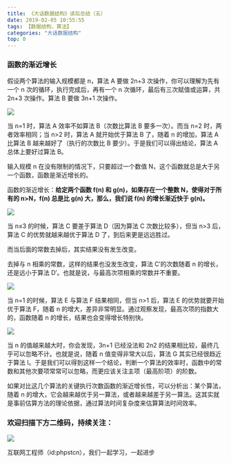 ```yaml
---
title: 《大话数据结构》读后总结（五）
date: 2019-02-05 10:55:55
tags: 【数据结构，算法】
categories: "大话数据结构"
top: 0
---
```


### 函数的渐近增长

假设两个算法的输入规模都是 n，算法 A 要做 2n+3 次操作，你可以理解为先有一个 n 次的循环，执行完成后，再有一个 n 次循环，最后有三次赋值或运算，共 2n+3 次操作。算法 B 要做 3n+1 次操作。

![](http://ww1.sinaimg.cn/large/a616b9a4gy1g4y0eect3pj20w008q0te.jpg)

当 n=1 时，算法 A 效率不如算法 B（次数比算法 B 要多一次）。而当 n=2 时，两者效率相同；当 n>2 时，算法 A 就开始优于算法 B 了，随着 n 的增加，算法 A 比算法 B 越来越好了（执行的次数比 B 要少）。于是我们可以得出结论，算法 A 总体上要好过算法 B。

输入规模 n 在没有限制的情况下，只要超过一个数值 N，这个函数就总是大于另一个函数，函数是渐近增长的。

函数的渐近增长：**给定两个函数 f(n) 和 g(n)，如果存在一个整数 N，使得对于所有的 n>N，f(n) 总是比 g(n) 大，那么，我们说 f(n) 的增长渐近快于 g(n)。**

![](http://ww1.sinaimg.cn/large/a616b9a4gy1g4y0elkfk6j20w00a2wfd.jpg)

当 n≤3 的时候，算法 C 要差于算法 D（因为算法 C 次数比较多），但当 n>3 后，算法 C 的优势就越来越优于算法 D 了，到后来更是远远胜过。

而当后面的常数去掉后，其实结果没有发生改变。

去掉与 n 相乘的常数，这样的结果也没发生改变，算法 C′的次数随着 n 的增长，还是远小于算法 D′。也就是说，与最高次项相乘的常数并不重要。

![](http://ww1.sinaimg.cn/large/a616b9a4gy1g4y0evkavyj20w0084gmb.jpg)

当 n=1 的时候，算法 E 与算法 F 结果相同，但当 n>1 后，算法 E 的优势就要开始优于算法 F，随着 n 的增大，差异非常明显。通过观察发现，最高次项的指数大的，函数随着 n 的增长，结果也会变得增长特别快。

![](http://ww1.sinaimg.cn/large/a616b9a4gy1g4y0f2raxcj20w00ekgn4.jpg)

当 n 的值越来越大时，你会发现，3n+1 已经没法和 2n2 的结果相比较，最终几乎可以忽略不计。也就是说，随着 n 值变得非常大以后，算法 G 其实已经很趋近于算法 I。于是我们可以得到这样一个结论，判断一个算法的效率时，函数中的常数和其他次要项常常可以忽略，而更应该关注主项（最高阶项）的阶数。

如果对比这几个算法的关键执行次数函数的渐近增长性，可以分析出：某个算法，随着 n 的增大，它会越来越优于另一算法，或者越来越差于另一算法。这其实就是事前估算方法的理论依据，通过算法时间复杂度来估算算法时间效率。

### 欢迎扫描下方二维码，持续关注：

![](http://ww1.sinaimg.cn/large/a616b9a4gy1g4xzv954a4j20760763yo.jpg)

互联网工程师（id:phpstcn），我们一起学习，一起进步
